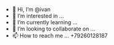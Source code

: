 - 👋 Hi, I’m @ivan
- 👀 I’m interested in ...
- 🌱 I’m currently learning ...
- 💞️ I’m looking to collaborate on ...
- 📫 How to reach me ...   +79260128187

<!---
ivan23111996/ivan23111996 is a ✨ special ✨ repository because its `README.md` (this file) appears on your GitHub profile.
You can click the Preview link to take a look at your changes.
--->
